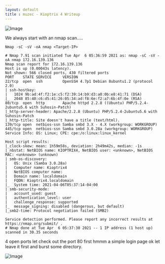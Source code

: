 ```yaml
---
layout: default
title : muzec - Kioptrix 4 Writeup
---
```



![Image](https://imgur.com/usIUJYl.png)

We always start with an nmap scan.....

```Nmap -sC -sV -oA nmap <Target-IP>```

```
# Nmap 7.91 scan initiated Tue Apr  6 05:36:59 2021 as: nmap -sC -sV -oA nmap 172.16.139.136
Nmap scan report for 172.16.139.136
Host is up (0.00043s latency).
Not shown: 566 closed ports, 430 filtered ports
PORT    STATE SERVICE     VERSION
22/tcp  open  ssh         OpenSSH 4.7p1 Debian 8ubuntu1.2 (protocol 2.0)
| ssh-hostkey: 
|   1024 9b:ad:4f:f2:1e:c5:f2:39:14:b9:d3:a0:0b:e8:41:71 (DSA)
|_  2048 85:40:c6:d5:41:26:05:34:ad:f8:6e:f2:a7:6b:4f:0e (RSA)
80/tcp  open  http        Apache httpd 2.2.8 ((Ubuntu) PHP/5.2.4-2ubuntu5.6 with Suhosin-Patch)
|_http-server-header: Apache/2.2.8 (Ubuntu) PHP/5.2.4-2ubuntu5.6 with Suhosin-Patch
|_http-title: Site doesn't have a title (text/html).
139/tcp open  netbios-ssn Samba smbd 3.X - 4.X (workgroup: WORKGROUP)
445/tcp open  netbios-ssn Samba smbd 3.0.28a (workgroup: WORKGROUP)
Service Info: OS: Linux; CPE: cpe:/o:linux:linux_kernel

Host script results:
|_clock-skew: mean: 1h59m58s, deviation: 2h49m42s, median: -1s
|_nbstat: NetBIOS name: KIOPTRIX4, NetBIOS user: <unknown>, NetBIOS MAC: <unknown> (unknown)
| smb-os-discovery: 
|   OS: Unix (Samba 3.0.28a)
|   Computer name: Kioptrix4
|   NetBIOS computer name: 
|   Domain name: localdomain
|   FQDN: Kioptrix4.localdomain
|_  System time: 2021-04-06T05:37:14-04:00
| smb-security-mode: 
|   account_used: guest
|   authentication_level: user
|   challenge_response: supported
|_  message_signing: disabled (dangerous, but default)
|_smb2-time: Protocol negotiation failed (SMB2)

Service detection performed. Please report any incorrect results at https://nmap.org/submit/ .
# Nmap done at Tue Apr  6 05:37:30 2021 -- 1 IP address (1 host up) scanned in 30.35 seconds
```

4 open ports let check out the port 80 first hmmm a simple login page ok let leave it first and burst some directory.

![Image](https://imgur.com/rYwguxx.png)



